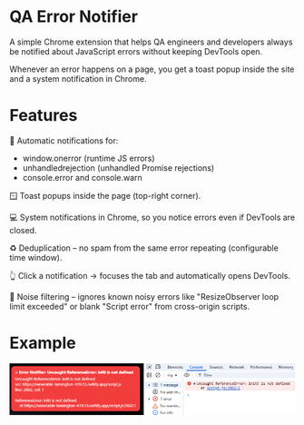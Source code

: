 # QA Error Notifier

A simple Chrome extension that helps QA engineers and developers always be notified about JavaScript errors without keeping DevTools open.

Whenever an error happens on a page, you get a toast popup inside the site and a system notification in Chrome.

# Features

🔔 Automatic notifications for:
  - window.onerror (runtime JS errors)
  - unhandledrejection (unhandled Promise rejections)
  - console.error and console.warn

🪟 Toast popups inside the page (top-right corner).

💻 System notifications in Chrome, so you notice errors even if DevTools are closed.

♻️ Deduplication – no spam from the same error repeating (configurable time window).

👆 Click a notification → focuses the tab and automatically opens DevTools.

🧹 Noise filtering – ignores known noisy errors like "ResizeObserver loop limit exceeded" or blank "Script error" from cross-origin scripts.

# Example

![Notify screen](./chrome/images/example.png)
